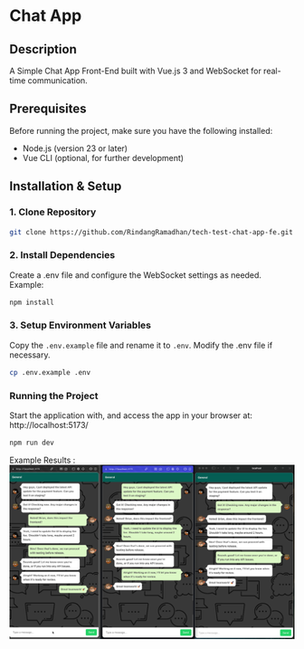 # Chat App

## Description

A Simple Chat App Front-End built with Vue.js 3 and WebSocket for real-time communication.

## Prerequisites

Before running the project, make sure you have the following installed:

- Node.js (version 23 or later)
- Vue CLI (optional, for further development)

## Installation & Setup

### 1. Clone Repository

```sh
git clone https://github.com/RindangRamadhan/tech-test-chat-app-fe.git
```

### 2. Install Dependencies

Create a .env file and configure the WebSocket settings as needed. Example:

```sh
npm install
```

### 3. Setup Environment Variables

Copy the `.env.example` file and rename it to `.env`. Modify the .env file if necessary.

```sh
cp .env.example .env
```

### Running the Project

Start the application with, and access the app in your browser at: http://localhost:5173/

```sh
npm run dev
```

Example Results :
![alt text](./src/assets/images/sample-chat.png)
